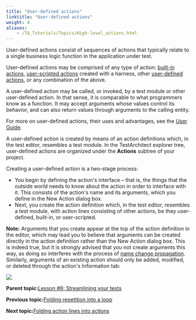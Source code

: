 ```yaml
--- 
title: "User-defined actions"
linktitle: "User-defined actions"
weight: 4
aliases: 
    - /TA_Tutorials/Topics/High-level_actions.html
---
```


User-defined actions consist of sequences of actions that typically relate to a single business logic function in the application under test.

User-defined actions may be comprised of any type of action: [built-in actions](/TA_Automation/Topics/bia_Built_in_actions.html), [user-scripted actions](/TA_Tutorials/Topics/Tutorial_Scripting_actions_in_other_languages.html) created with a harness, other [user-defined actions](/reuse/reuse.High_level_actions.html), or any combination of the above.

A user-defined action may be called, or invoked, by a test module or other user-defined action. In that sense, it is comparable to what programmers know as a function. It may accept arguments whose values control its behavior, and can also return values through arguments to the calling entity.

For more on user-defined actions, their uses and advantages, see the [User Guide](/reuse/reuse.High_level_actions.html).

A user-defined action is created by means of an action definitions which, in the test editor, resembles a test module. In the TestArchitect explorer tree, user-defined actions are organized under the **Actions** subtree of your project.

Creating a user-defined action is a two-stage process:

-   You begin by defining the action's interface – that is, the things that the outside world needs to know about the action in order to interface with it. This consists of the action's name and its arguments, which you define in the New Action dialog box.
-   Next, you create the action definition which, in the test editor, resembles a test module, with action lines consisting of other actions, be they user-defined, built-in, or user-scripted.

**Note:** Arguments that you create appear at the top of the action definition in the editor, which may lead you to believe that arguments can be created directly in the action definition rather than the New Action dialog box. This is indeed true, but it is strongly advised that you not create arguments this way, as doing so interferes with the process of [name change propagation](/TA_Help/Topics/Project_and_project_items_rename_refactoring.html). Similarly, arguments of an existing action should only be added, modified, or deleted through the action's Information tab:

![](/images//Images/hi_level_action.args_mods.png)

**Parent topic:**[Lesson \#6: Streamlining your tests](/TA_Tutorials/Topics/Tutorial_Building_an_action_definition.html)

**Previous topic:**[Folding repetition into a loop](/TA_Tutorials/Topics/tut_looping_examples.html)

**Next topic:**[Folding action lines into actions](/TA_Tutorials/Topics/Refactoring.html)

